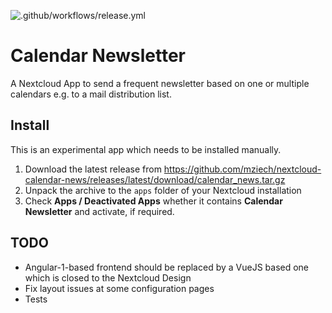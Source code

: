 ![.github/workflows/release.yml](https://github.com/mziech/nextcloud-calendar-news/workflows/.github/workflows/release.yml/badge.svg)

# Calendar Newsletter
A Nextcloud App to send a frequent newsletter based on one or multiple calendars e.g. to a mail distribution list.

## Install
This is an experimental app which needs to be installed manually.

1. Download the latest release from 
https://github.com/mziech/nextcloud-calendar-news/releases/latest/download/calendar_news.tar.gz
2. Unpack the archive to the `apps` folder of your Nextcloud installation 
3. Check **Apps / Deactivated Apps** whether it contains **Calendar Newsletter**
and activate, if required.

## TODO
* Angular-1-based frontend should be replaced by a VueJS based one which is closed to the Nextcloud Design
* Fix layout issues at some configuration pages
* Tests

